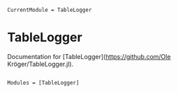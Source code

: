 ```@meta
CurrentModule = TableLogger
```

# TableLogger

Documentation for [TableLogger](https://github.com/Ole Kröger/TableLogger.jl).

```@index
```

```@autodocs
Modules = [TableLogger]
```
